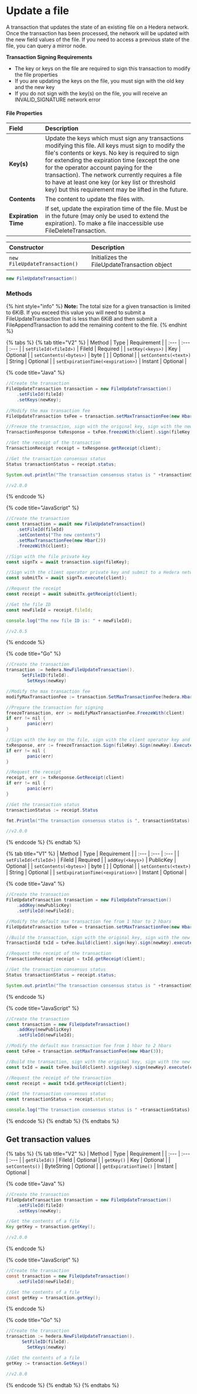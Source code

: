 # Update a file

A transaction that updates the state of an existing file on a Hedera network. Once the transaction has been processed, the network will be updated with the new field values of the file. If you need to access a previous state of the file, you can query a mirror node.

**Transaction Signing Requirements**

* The key or keys on the file are required to sign this transaction to modify the file properties
* If you are updating the keys on the file, you must sign with the old key and the new key
* If you do not sign with the key\(s\) on the file, you will receive an INVALID\_SIGNATURE network error

#### File Properties

| Field | Description |
| :--- | :--- |
| **Key\(s\)** | Update the keys which must sign any transactions modifying this file. All keys must sign to modify the file's contents or keys. No key is required to sign for extending the expiration time \(except the one for the operator account paying for the transaction\). The network currently requires a file to have at least one key \(or key list or threshold key\) but this requirement may be lifted in the future. |
| **Contents** | The content to update the files with.  |
| **Expiration Time** | If set, update the expiration time of the file. Must be in the future \(may only be used to extend the expiration\). To make a file inaccessible use FileDeleteTransaction. |

| Constructor | Description |
| :--- | :--- |
| `new FileUpdateTransaction()` | Initializes the FileUpdateTransaction object |

```java
new FileUpdateTransaction()
```

### Methods

{% hint style="info" %}
**Note:** The total size for a given transaction is limited to 6KiB. If you exceed this value you will need to submit a FileUpdateTransaction that is less than 6KiB and  then submit a FileAppendTransaction to add the remaining content to the file.
{% endhint %}

{% tabs %}
{% tab title="V2" %}
| Method | Type | Requirement |
| :--- | :--- | :--- |
| `setFileId(<fileId>)` | FileId | Required |
| `setKey(<keys>)` | Key | Optional |
| `setContents(<bytes>)` | byte \[ \] | Optional |
| `setContents(<text>)` | String | Optional |
| `setExpirationTime(<expiration>)` | Instant | Optional |

{% code title="Java" %}
```java
//Create the transaction
FileUpdateTransaction transaction = new FileUpdateTransaction()
    .setFileId(fileId)
    .setKeys(newKey);
        
//Modify the max transaction fee
FileUpdateTransaction txFee = transaction.setMaxTransactionFee(new Hbar(3));

//Freeze the transaction, sign with the original key, sign with the new key, sign with the client operator key and submit the transaction to a Hedera network
TransactionResponse txResponse = txFee.freezeWith(client).sign(fileKey).sign(newKey).execute(client);

//Get the receipt of the transaction
TransactionReceipt receipt = txResponse.getReceipt(client);

//Get the transaction consensus status
Status transactionStatus = receipt.status;

System.out.println("The transaction consensus status is " +transactionStatus);

//v2.0.0
```
{% endcode %}

{% code title="JavaScript" %}
```javascript
//Create the transaction
const transaction = await new FileUpdateTransaction()
    .setFileId(fileId)
    .setContents("The new contents")
    .setMaxTransactionFee(new Hbar(2))
    .freezeWith(client);

//Sign with the file private key
const signTx = await transaction.sign(fileKey);

//Sign with the client operator private key and submit to a Hedera network
const submitTx = await signTx.execute(client);

//Request the receipt
const receipt = await submitTx.getReceipt(client);

//Get the file ID
const newFileId = receipt.fileId;

console.log("The new file ID is: " + newFileId);

//v2.0.5
```
{% endcode %}

{% code title="Go" %}
```java
//Create the transaction
transaction := hedera.NewFileUpdateTransaction().
	  SetFileID(fileId).
		SetKeys(newKey)

//Modify the max transaction fee
modifyMaxTransactionFee := transaction.SetMaxTransactionFee(hedera.HbarFrom(2, hedera.HbarUnits.Hbar))

//Prepare the transaction for signing
freezeTransaction, err := modifyMaxTransactionFee.FreezeWith(client)
if err != nil {
		panic(err)
}

//Sign with the key on the file, sign with the client operator key and submit to a Hedera network
txResponse, err := freezeTransaction.Sign(fileKey).Sign(newKey).Execute(client)
if err != nil {
		panic(err)
}

//Request the receipt
receipt, err := txResponse.GetReceipt(client)
if err != nil {
		panic(err)
}

//Get the transaction status
transactionStatus := receipt.Status

fmt.Println("The transaction consensus status is ", transactionStatus)

//v2.0.0
```
{% endcode %}
{% endtab %}

{% tab title="V1" %}
| Method | Type | Requirement |
| :--- | :--- | :--- |
| `setFileId(<fileId>)` | FileId | Required |
| `addKey(<keys>)` | PublicKey | Optional |
| `setContents(<bytes>)` | byte \[ \] | Optional |
| `setContents(<text>)` | String | Optional |
| `setExpirationTime(<expiration>)` | Instant | Optional |

{% code title="Java" %}
```java
//Create the transaction
FileUpdateTransaction transaction = new FileUpdateTransaction()
    .addKey(newPublicKey)
    .setFileId(newFileId);

//Modify the default max transaction fee from 1 hbar to 2 hbars
FileUpdateTransaction txFee = transaction.setMaxTransactionFee(new Hbar(3));

//Build the transaction, sign with the original key, sign with the new key, sign with the client opeator key and submit the transaction to a Hedera network
TransactionId txId = txFee.build(client).sign(key).sign(newKey).execute(client);

//Request the receipt of the transaction
TransactionReceipt receipt = txId.getReceipt(client);

//Get the transaction consensus status
Status transactionStatus = receipt.status;

System.out.println("The transaction consensus status is " +transactionStatus);
```
{% endcode %}

{% code title="JavaScript" %}
```javascript
//Create the transaction
const transaction = new FileUpdateTransaction()
    .addKey(newPublicKey)
    .setFileId(newFileId);

//Modify the default max transaction fee from 1 hbar to 2 hbars
const txFee = transaction.setMaxTransactionFee(new Hbar(3));

//Build the transaction, sign with the original key, sign with the new key, sign with the client opeator key and submit the transaction to a Hedera network
const txId = await txFee.build(client).sign(key).sign(newKey).execute(client);

//Request the receipt of the transaction
const receipt = await txId.getReceipt(client);

//Get the transaction consensus status
const transactionStatus = receipt.status;

console.log("The transaction consensus status is " +transactionStatus);
```
{% endcode %}
{% endtab %}
{% endtabs %}

## Get transaction values

{% tabs %}
{% tab title="V2" %}
| Method | Type | Requirement |
| :--- | :--- | :--- |
| `getFileId()` | FileId | Optional |
| `getKey()` | Key | Optional |
| `setContents()` | ByteString | Optional |
| `getExpirationTime()` | Instant | Optional |

{% code title="Java" %}
```java
//Create the transaction
FileUpdateTransaction transaction = new FileUpdateTransaction()
    .setFileId(fileId)
    .setKeys(newKey);

//Get the contents of a file
Key getKey = transaction.getKey();

//v2.0.0
```
{% endcode %}

{% code title="JavaScript" %}
```java
//Create the transaction
const transaction = new FileUpdateTransaction()
    .setFileId(newFileId);

//Get the contents of a file
const getKey = transaction.getKey();
```
{% endcode %}

{% code title="Go" %}
```java
//Create the transaction
transaction := hedera.NewFileUpdateTransaction().
	  SetFileID(fileId).
		SetKeys(newKey)

//Get the contents of a file
getKey := transaction.GetKeys()

//v2.0.0
```
{% endcode %}
{% endtab %}
{% endtabs %}

## 

